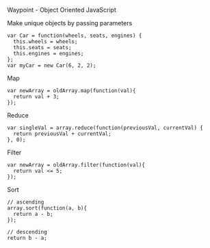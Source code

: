 Waypoint - Object Oriented JavaScript


Make unique objects by passing parameters
````
var Car = function(wheels, seats, engines) {
  this.wheels = wheels;
  this.seats = seats;
  this.engines = engines;
};
var myCar = new Car(6, 2, 2);
````

Map
````
var newArray = oldArray.map(function(val){
  return val + 3;
});
````

Reduce
````
var singleVal = array.reduce(function(previousVal, currentVal) {
  return previousVal + currentVal;
}, 0);
````

Filter
````
var newArray = oldArray.filter(function(val){
  return val <= 5;
});
````

Sort
````
// ascending
array.sort(function(a, b){
  return a - b;
});

// descending
return b - a;
````




